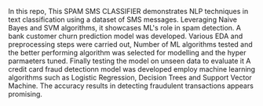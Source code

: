 In this repo,
This SPAM SMS CLASSIFIER demonstrates NLP techniques in text classification using a dataset of SMS messages. Leveraging Naive Bayes and SVM algorithms, it showcases ML's role in spam detection.
A bank customer churn prediction model was developed. Various EDA and preprocessing steps were carried out, Number of ML algorithms tested and the better performing algorithm was selected for modelling and the hyper parmaeters tuned. Finally testing the model on unseen data to evaluate it
A credit card fraud detectionn model was developed employ machine learning algorithms such as Logistic Regression, Decision Trees and Support Vector Machine. The accuracy results in detecting fraudulent transactions appears promising.
